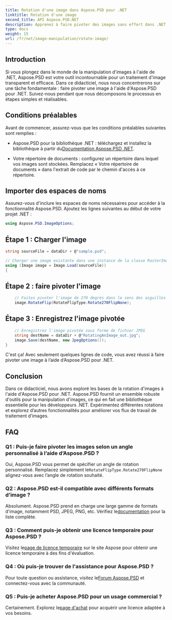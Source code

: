 ```yaml
---
title: Rotation d'une image dans Aspose.PSD pour .NET
linktitle: Rotation d'une image
second_title: API Aspose.PSD.NET
description: Apprenez à faire pivoter des images sans effort dans .NET avec Aspose.PSD. Suivez notre tutoriel étape par étape.
type: docs
weight: 15
url: /fr/net/image-manipulation/rotate-image/
---
```

## Introduction

Si vous plongez dans le monde de la manipulation d'images à l'aide de .NET, Aspose.PSD est votre outil incontournable pour un traitement d'image transparent et efficace. Dans ce didacticiel, nous nous concentrerons sur une tâche fondamentale : faire pivoter une image à l'aide d'Aspose.PSD pour .NET. Suivez-nous pendant que nous décomposons le processus en étapes simples et réalisables.

## Conditions préalables

Avant de commencer, assurez-vous que les conditions préalables suivantes sont remplies :

-  Aspose.PSD pour la bibliothèque .NET : téléchargez et installez la bibliothèque à partir du[Documentation Aspose.PSD .NET](https://reference.aspose.com/psd/net/).

- Votre répertoire de documents : configurez un répertoire dans lequel vos images sont stockées. Remplacez « Votre répertoire de documents » dans l'extrait de code par le chemin d'accès à ce répertoire.

## Importer des espaces de noms

Assurez-vous d'inclure les espaces de noms nécessaires pour accéder à la fonctionnalité Aspose.PSD. Ajoutez les lignes suivantes au début de votre projet .NET :

```csharp
using Aspose.PSD.ImageOptions;
```

## Étape 1 : Charger l'image

```csharp
string sourceFile = dataDir + @"sample.psd";

// Charger une image existante dans une instance de la classe RasterImage
using (Image image = Image.Load(sourceFile))
{
```

## Étape 2 : faire pivoter l'image

```csharp
    // Faites pivoter l'image de 270 degrés dans le sens des aiguilles d'une montre
    image.RotateFlip(RotateFlipType.Rotate270FlipNone);
```

## Étape 3 : Enregistrez l'image pivotée

```csharp
    // Enregistrez l'image pivotée sous forme de fichier JPEG
    string destName = dataDir + @"RotatingAnImage_out.jpg";
    image.Save(destName, new JpegOptions());
}
```

C'est ça! Avec seulement quelques lignes de code, vous avez réussi à faire pivoter une image à l’aide d’Aspose.PSD pour .NET.

## Conclusion

Dans ce didacticiel, nous avons exploré les bases de la rotation d'images à l'aide d'Aspose.PSD pour .NET. Aspose.PSD fournit un ensemble robuste d'outils pour la manipulation d'images, ce qui en fait une bibliothèque essentielle pour les développeurs .NET. Expérimentez différentes rotations et explorez d’autres fonctionnalités pour améliorer vos flux de travail de traitement d’images.

## FAQ

### Q1 : Puis-je faire pivoter les images selon un angle personnalisé à l’aide d’Aspose.PSD ?

 Oui, Aspose.PSD vous permet de spécifier un angle de rotation personnalisé. Remplacez simplement le`RotateFlipType.Rotate270FlipNone` alignez-vous avec l’angle de rotation souhaité.

### Q2 : Aspose.PSD est-il compatible avec différents formats d’image ?

 Absolument. Aspose.PSD prend en charge une large gamme de formats d'image, notamment PSD, JPEG, PNG, etc. Vérifiez le[documentation](https://reference.aspose.com/psd/net/) pour la liste complète.

### Q3 : Comment puis-je obtenir une licence temporaire pour Aspose.PSD ?

 Visitez le[page de licence temporaire](https://purchase.aspose.com/temporary-license/) sur le site Aspose pour obtenir une licence temporaire à des fins d'évaluation.

### Q4 : Où puis-je trouver de l'assistance pour Aspose.PSD ?

 Pour toute question ou assistance, visitez le[Forum Aspose.PSD](https://forum.aspose.com/c/psd/34) et connectez-vous avec la communauté.

### Q5 : Puis-je acheter Aspose.PSD pour un usage commercial ?

 Certainement. Explorez le[page d'achat](https://purchase.aspose.com/buy) pour acquérir une licence adaptée à vos besoins.